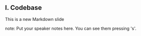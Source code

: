 ##  I. Codebase

This is a new Markdown slide

note:
    Put your speaker notes here.
    You can see them pressing 's'.
